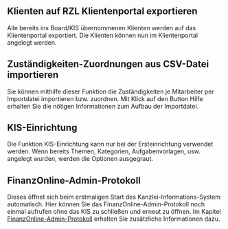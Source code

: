 ## Klienten auf RZL Klientenportal exportieren

Alle bereits ins Board/KIS übernommenen Klienten werden auf das
Klientenportal exportiert. Die Klienten können nun im Klientenportal
angelegt werden.

## Zuständigkeiten-Zuordnungen aus CSV-Datei importieren

Sie können mithilfe dieser Funktion die Zuständigkeiten je Mitarbeiter
per Importdatei importieren bzw. zuordnen. Mit Klick auf den Button
Hilfe erhalten Sie die nötigen Informationen zum Aufbau der Importdatei.

## KIS-Einrichtung

Die Funktion KIS-Einrichtung kann nur bei der Ersteinrichtung verwendet
werden. Wenn bereits Themen, Kategorien, Aufgabenvorlagen, usw. angelegt
wurden, werden die Optionen ausgegraut.

## FinanzOnline-Admin-Protokoll

Dieses öffnet sich beim erstmaligen Start des
Kanzlei-Informations-System automatisch. Hier können Sie das
FinanzOnline-Admin-Protokoll noch einmal aufrufen ohne das KIS zu
schließen und erneut zu öffnen. Im Kapitel [FinanzOnline-Admin-Protokoll](../FinanzOnline/FinanzOnline-Admin-Protokoll.md) erhalten
Sie zusätzliche Informationen dazu.
